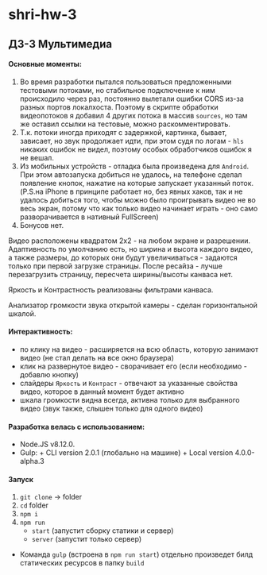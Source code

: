 # shri-hw-3

## ДЗ-3 Мультимедиа

#### Основные моменты:
1. Во время разработки пытался пользоваться предложенными тестовыми потоками, но стабильное подключение к ним происходило через раз, постоянно вылетали ошибки CORS из-за разных портов локалхоста. Поэтому в скрипте обработки видеопотоков я добавил 4 других потока в массив `sources`, но там же оставил ссылки на тестовые, можно раскомментировать.
2. Т.к. потоки иногда приходят с задержкой, картинка, бывает, зависает, но звук продолжает идти, при этом судя по логам - ```hls``` никаких ошибок не видел, поэтому особых обработчиков ошибок я не вешал.
3. Из мобильных устройств - отладка была произведена для ```Android```. При этом автозапуска добиться не удалось, на телефоне сделал появление кнопок, нажатие на которые запускает указанный поток. (P.S.на iPhone в принципе работает но, без явных хаков, так и не удалось добиться того, чтобы можно было проигрывать видео не во весь экран, потому что как только видео начинает играть - оно само разворачивается в нативный FullScreen)
4. Бонусов нет.

Видео расположены квадратом 2х2 - на любом экране и разрешении. Адаптивность по умолчанию есть, но ширина и высота каждого видео, а также размеры, до которых они будут увеличиваться - задаются только при первой загрузке страницы. После ресайза - лучше перезагрузить страницу, пересчета ширины/высоты канваса нет.

Яркость и Контрастность реализованы фильтрами канваса.

Анализатор громкости звука открытой камеры - сделан горизонтальной шкалой.

#### Интерактивность: 
- по клику на видео - расширяется на всю область, которую занимают видео (не стал делать на все окно браузера)
- клик на развернутое видео - сворачивает его (если необходимо - добавлю кнопку)
- слайдеры ```Яркость``` и ```Контраст``` - отвечают за указанные свойства видео, которое в данный момент будет активно
- шкала громкости видна всегда, активна только для выбранного видео (звук также, слышен только для одного видео)

#### Разработка велась с использованием:

- Node.JS v8.12.0.
- Gulp: + CLI version 2.0.1 (глобально на машине) + Local version 4.0.0-alpha.3

#### Запуск

1. `git clone` -> folder
2. `cd` folder
3. `npm i`
4. `npm run`
   - `start` (запустит сборку статики и сервер)
   - `server` (запустит только сервер)

- Команда `gulp` (встроена в `npm run start`) отдельно произведет билд статических ресурсов в папку `build`
